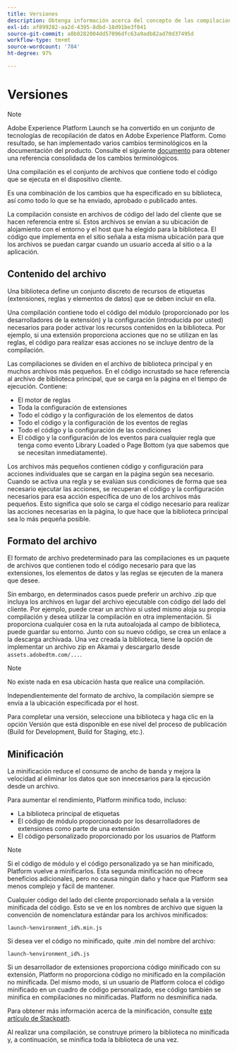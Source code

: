 ```yaml
---
title: Versiones
description: Obtenga información acerca del concepto de las compilaciones y cómo funcionan en Adobe Experience Platform.
exl-id: af899282-aa2d-4395-8dbd-18d91be3f041
source-git-commit: a8b0282004dd57096dfc63a9adb82ad70d37495d
workflow-type: tm+mt
source-wordcount: '784'
ht-degree: 97%

---
```


# Versiones

>[!NOTE]
>
>Adobe Experience Platform Launch se ha convertido en un conjunto de tecnologías de recopilación de datos en Adobe Experience Platform. Como resultado, se han implementado varios cambios terminológicos en la documentación del producto. Consulte el siguiente [documento](../../term-updates.md) para obtener una referencia consolidada de los cambios terminológicos.

Una compilación es el conjunto de archivos que contiene todo el código que se ejecuta en el dispositivo cliente.

Es una combinación de los cambios que ha especificado en su biblioteca, así como todo lo que se ha enviado, aprobado o publicado antes.

La compilación consiste en archivos de código del lado del cliente que se hacen referencia entre sí. Estos archivos se envían a su ubicación de alojamiento con el entorno y el host que ha elegido para la biblioteca. El código que implementa en el sitio señala a esta misma ubicación para que los archivos se puedan cargar cuando un usuario acceda al sitio o a la aplicación.

## Contenido del archivo

Una biblioteca define un conjunto discreto de recursos de etiquetas (extensiones, reglas y elementos de datos) que se deben incluir en ella.

Una compilación contiene todo el código del módulo (proporcionado por los desarrolladores de la extensión) y la configuración (introducida por usted) necesarios para poder activar los recursos contenidos en la biblioteca. Por ejemplo, si una extensión proporciona acciones que no se utilizan en las reglas, el código para realizar esas acciones no se incluye dentro de la compilación.

Las compilaciones se dividen en el archivo de biblioteca principal y en muchos archivos más pequeños. En el código incrustado se hace referencia al archivo de biblioteca principal, que se carga en la página en el tiempo de ejecución. Contiene:

* El motor de reglas
* Toda la configuración de extensiones
* Todo el código y la configuración de los elementos de datos
* Todo el código y la configuración de los eventos de reglas
* Todo el código y la configuración de las condiciones
* El código y la configuración de los eventos para cualquier regla que tenga como evento Library Loaded o Page Bottom (ya que sabemos que se necesitan inmediatamente).

Los archivos más pequeños contienen código y configuración para acciones individuales que se cargan en la página según sea necesario. Cuando se activa una regla y se evalúan sus condiciones de forma que sea necesario ejecutar las acciones, se recuperan el código y la configuración necesarios para esa acción específica de uno de los archivos más pequeños. Esto significa que solo se carga el código necesario para realizar las acciones necesarias en la página, lo que hace que la biblioteca principal sea lo más pequeña posible.

## Formato del archivo

El formato de archivo predeterminado para las compilaciones es un paquete de archivos que contienen todo el código necesario para que las extensiones, los elementos de datos y las reglas se ejecuten de la manera que desee.

Sin embargo, en determinados casos puede preferir un archivo .zip que incluya los archivos en lugar del archivo ejecutable con código del lado del cliente. Por ejemplo, puede crear un archivo si usted mismo aloja su propia compilación y desea utilizar la compilación en otra implementación. Si proporciona cualquier cosa en la ruta autoalojada al campo de biblioteca, puede guardar su entorno. Junto con su nuevo código, se crea un enlace a la descarga archivada. Una vez creada la biblioteca, tiene la opción de implementar un archivo zip en Akamai y descargarlo desde `assets.adobedtm.com/...`.

>[!NOTE]
>
>No existe nada en esa ubicación hasta que realice una compilación.

Independientemente del formato de archivo, la compilación siempre se envía a la ubicación especificada por el host.

Para completar una versión, seleccione una biblioteca y haga clic en la opción Versión que está disponible en ese nivel del proceso de publicación (Build for Development, Build for Staging, etc.).

## Minificación

La minificación reduce el consumo de ancho de banda y mejora la velocidad al eliminar los datos que son innecesarios para la ejecución desde un archivo.

Para aumentar el rendimiento, Platform minifica todo, incluso:

* La biblioteca principal de etiquetas
* El código de módulo proporcionado por los desarrolladores de extensiones como parte de una extensión
* El código personalizado proporcionado por los usuarios de Platform 

>[!NOTE]
>
>Si el código de módulo y el código personalizado ya se han minificado, Platform vuelve a minificarlos. Esta segunda minificación no ofrece beneficios adicionales, pero no causa ningún daño y hace que Platform sea menos complejo y fácil de mantener.

Cualquier código del lado del cliente proporcionado señala a la versión minificada del código. Esto se ve en los nombres de archivo que siguen la convención de nomenclatura estándar para los archivos minificados:

`launch-%environment_id%.min.js`

Si desea ver el código no minificado, quite .min del nombre del archivo:

`launch-%environment_id%.js`

Si un desarrollador de extensiones proporciona código minificado con su extensión, Platform no proporciona código no minificado en la compilación no minificada. Del mismo modo, si un usuario de Platform coloca el código minificado en un cuadro de código personalizado, ese código también se minifica en compilaciones no minificadas. Platform no desminifica nada.

Para obtener más información acerca de la minificación, consulte [este artículo de Stackpath](https://blog.stackpath.com/glossary/minification/).

Al realizar una compilación, se construye primero la biblioteca no minificada y, a continuación, se minifica toda la biblioteca de una vez.
